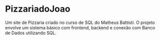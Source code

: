 # PizzariadoJoao
Um site de Pizzaria criado no curso de SQL do Matheus Battisti.  O projeto envolve um sistema básico com frontend, backend e conexão com Banco de Dados utilizando SQL.
